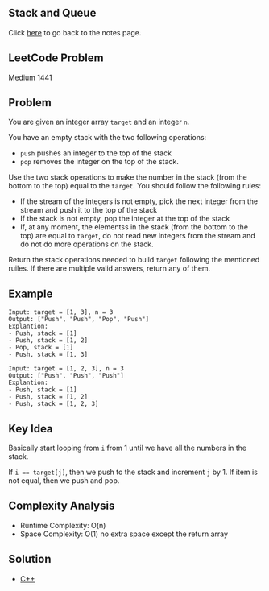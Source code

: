 ## Stack and Queue
Click [here](../notes.md) to go back to the notes page.

## LeetCode Problem
Medium 1441

## Problem
You are given an integer array `target` and an integer `n`.

You have an empty stack with the two following operations:
- `push` pushes an integer to the top of the stack
- `pop` removes the integer on the top of the stack.

Use the two stack operations to make the number in the stack (from the bottom to the top) equal to the `target`. You should follow the following rules:
- If the stream of the integers is not empty, pick the next integer from the stream and push it to the top of the stack
- If the stack is not empty, pop the integer at the top of the stack
- If, at any moment, the elementss in the stack (from the bottom to the top) are equal to `target`, do not read new integers from the stream and do not do more operations on the stack.

Return the stack operations needed to build `target` following the mentioned ruiles. If there are multiple valid answers, return any of them.

## Example
```
Input: target = [1, 3], n = 3
Output: ["Push", "Push", "Pop", "Push"]
Explantion:
- Push, stack = [1]
- Push, stack = [1, 2]
- Pop, stack = [1]
- Push, stack = [1, 3]

Input: target = [1, 2, 3], n = 3
Output: ["Push", "Push", "Push"]
Explantion:
- Push, stack = [1]
- Push, stack = [1, 2]
- Push, stack = [1, 2, 3]
```

## Key Idea
Basically start looping from `i` from 1 until we have all the numbers in the stack.

If `i == target[j]`, then we push to the stack and increment `j` by 1. If item is not equal, then we push and pop.

## Complexity Analysis
- Runtime Complexity: O(n)
- Space Complexity: O(1) no extra space except the return array

## Solution
- [C++](./solution.cpp)